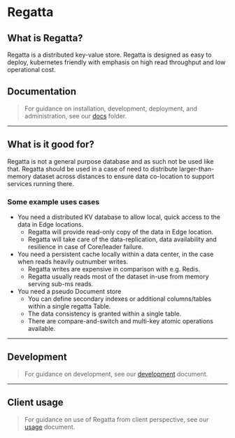 # Regatta

## What is Regatta?

Regatta is a distributed key-value store. Regatta is designed as easy to deploy, kubernetes friendly with emphasis on
high read throughput and low operational cost.

## Documentation

> For guidance on installation, development, deployment, and administration, see our [docs](docs/index.md) folder.

---

## What is it good for?

Regatta is not a general purpose database and as such not be used like that. Regatta should be used in a case of need to
distribute larger-than-memory dataset across distances to ensure data co-location to support services running there.

### Some example uses cases

* You need a distributed KV database to allow local, quick access to the data in Edge locations.
    * Regatta will provide read-only copy of the data in Edge location.
    * Regatta will take care of the data-replication, data availability and resilience in case of Core/leader
      failure.
* You need a persistent cache locally within a data center, in the case when reads heavily outnumber writes.
    * Regatta writes are expensive in comparison with e.g. Redis.
    * Regatta usually reads most of the dataset in-use from memory serving sub-ms reads.
* You need a pseudo Document store
    * You can define secondary indexes or additional columns/tables within a single regatta Table.
    * The data consistency is granted within a single table.
    * There are compare-and-switch and multi-key atomic operations available.

---

## Development

> For guidance on development, see our [development](docs/development.md) document.

---

## Client usage

> For guidance on use of Regatta from client perspective, see our [usage](docs/usage.md) document.
